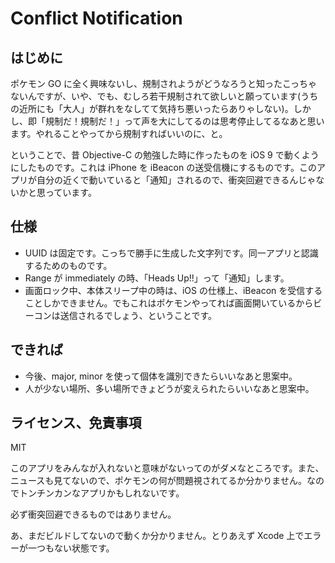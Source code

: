 # Conflict Notification

## はじめに

ポケモン GO に全く興味ないし、規制されようがどうなろうと知ったこっちゃないんですが、いや、でも、むしろ若干規制されて欲しいと願っています(うちの近所にも「大人」が群れをなしてて気持ち悪いったらありゃしない)。しかし、即「規制だ！規制だ！」って声を大にしてるのは思考停止してるなあと思います。やれることやってから規制すればいいのに、と。

ということで、昔 Objective-C の勉強した時に作ったものを iOS 9 で動くようにしたものです。これは iPhone を iBeacon の送受信機にするものです。このアプリが自分の近くで動いていると「通知」されるので、衝突回避できるんじゃないかと思っています。


## 仕様

 - UUID は固定です。こっちで勝手に生成した文字列です。同一アプリと認識するためのものです。
 - Range が immediately の時、「Heads Up!!」って「通知」します。
 - 画面ロック中、本体スリープ中の時は、iOS の仕様上、iBeacon を受信することしかできません。でもこれはポケモンやってれば画面開いているからビーコンは送信されるでしょう、ということです。


## できれば

 - 今後、major, minor を使って個体を識別できたらいいなあと思案中。
 - 人が少ない場所、多い場所できょどうが変えられたらいいなあと思案中。


## ライセンス、免責事項
MIT

このアプリをみんなが入れないと意味がないってのがダメなところです。また、ニュースも見てないので、ポケモンの何が問題視されてるか分かりません。なのでトンチンカンなアプリかもしれないです。

必ず衝突回避できるものではありません。

あ、まだビルドしてないので動くか分かりません。とりあえず Xcode 上でエラーが一つもない状態です。
